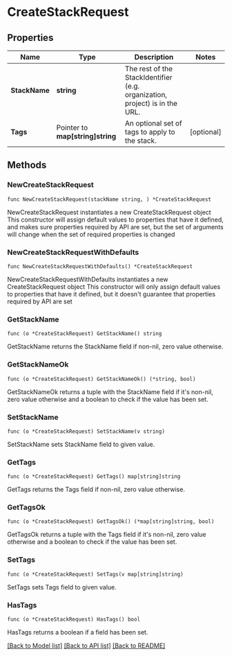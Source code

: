 # CreateStackRequest

## Properties

Name | Type | Description | Notes
------------ | ------------- | ------------- | -------------
**StackName** | **string** | The rest of the StackIdentifier (e.g. organization, project) is in the URL. | 
**Tags** | Pointer to **map[string]string** | An optional set of tags to apply to the stack. | [optional] 

## Methods

### NewCreateStackRequest

`func NewCreateStackRequest(stackName string, ) *CreateStackRequest`

NewCreateStackRequest instantiates a new CreateStackRequest object
This constructor will assign default values to properties that have it defined,
and makes sure properties required by API are set, but the set of arguments
will change when the set of required properties is changed

### NewCreateStackRequestWithDefaults

`func NewCreateStackRequestWithDefaults() *CreateStackRequest`

NewCreateStackRequestWithDefaults instantiates a new CreateStackRequest object
This constructor will only assign default values to properties that have it defined,
but it doesn't guarantee that properties required by API are set

### GetStackName

`func (o *CreateStackRequest) GetStackName() string`

GetStackName returns the StackName field if non-nil, zero value otherwise.

### GetStackNameOk

`func (o *CreateStackRequest) GetStackNameOk() (*string, bool)`

GetStackNameOk returns a tuple with the StackName field if it's non-nil, zero value otherwise
and a boolean to check if the value has been set.

### SetStackName

`func (o *CreateStackRequest) SetStackName(v string)`

SetStackName sets StackName field to given value.


### GetTags

`func (o *CreateStackRequest) GetTags() map[string]string`

GetTags returns the Tags field if non-nil, zero value otherwise.

### GetTagsOk

`func (o *CreateStackRequest) GetTagsOk() (*map[string]string, bool)`

GetTagsOk returns a tuple with the Tags field if it's non-nil, zero value otherwise
and a boolean to check if the value has been set.

### SetTags

`func (o *CreateStackRequest) SetTags(v map[string]string)`

SetTags sets Tags field to given value.

### HasTags

`func (o *CreateStackRequest) HasTags() bool`

HasTags returns a boolean if a field has been set.


[[Back to Model list]](../README.md#documentation-for-models) [[Back to API list]](../README.md#documentation-for-api-endpoints) [[Back to README]](../README.md)


